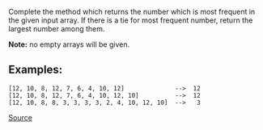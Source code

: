 Complete the method which returns the number which is most frequent in the given input array. If there is a tie for most frequent number, return the largest number among them.

**Note:** no empty arrays will be given.

## Examples:
```
[12, 10, 8, 12, 7, 6, 4, 10, 12]              -->  12
[12, 10, 8, 12, 7, 6, 4, 10, 12, 10]          -->  12
[12, 10, 8, 8, 3, 3, 3, 3, 2, 4, 10, 12, 10]  -->   3
```

[Source](https://www.codewars.com/kata/5420fc9bb5b2c7fd57000004)
